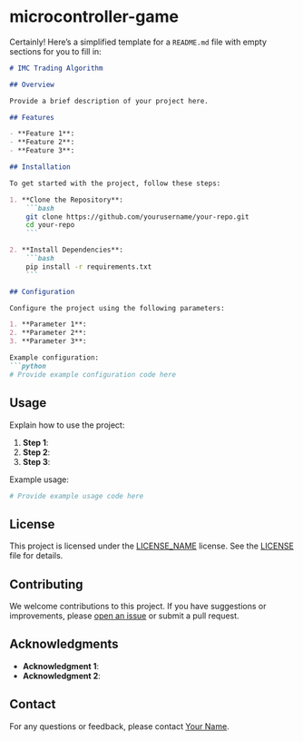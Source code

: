 # microcontroller-game

Certainly! Here’s a simplified template for a `README.md` file with empty sections for you to fill in:

```markdown
# IMC Trading Algorithm

## Overview

Provide a brief description of your project here.

## Features

- **Feature 1**: 
- **Feature 2**: 
- **Feature 3**: 

## Installation

To get started with the project, follow these steps:

1. **Clone the Repository**:
    ```bash
    git clone https://github.com/yourusername/your-repo.git
    cd your-repo
    ```

2. **Install Dependencies**:
    ```bash
    pip install -r requirements.txt
    ```

## Configuration

Configure the project using the following parameters:

1. **Parameter 1**: 
2. **Parameter 2**: 
3. **Parameter 3**: 

Example configuration:
```python
# Provide example configuration code here
```

## Usage

Explain how to use the project:

1. **Step 1**: 
2. **Step 2**: 
3. **Step 3**: 

Example usage:
```python
# Provide example usage code here
```

## License

This project is licensed under the [LICENSE_NAME](./LICENSE) license. See the [LICENSE](./LICENSE) file for details.

## Contributing

We welcome contributions to this project. If you have suggestions or improvements, please [open an issue](https://github.com/yourusername/your-repo/issues) or submit a pull request.

## Acknowledgments

- **Acknowledgment 1**: 
- **Acknowledgment 2**: 

## Contact

For any questions or feedback, please contact [Your Name](mailto:your-email@example.com).
```
